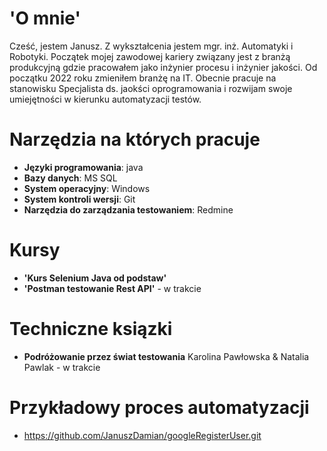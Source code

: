 # 'O mnie'
  Cześć, jestem Janusz.
  Z wykształcenia jestem mgr. inż. Automatyki i Robotyki. Początek mojej zawodowej kariery związany jest z branżą produkcyjną gdzie pracowałem jako inżynier procesu i inżynier jakości.
  Od początku 2022 roku zmieniłem branżę na IT. Obecnie pracuje na stanowisku Specjalista ds. jaokści oprogramowania i rozwijam swoje umiejętności w kierunku automatyzacji testów.
# Narzędzia na których pracuje
* **Języki programowania**: java
* **Bazy danych**: MS SQL
* **System operacyjny**: Windows
* **System kontroli wersji**: Git
* **Narzędzia do zarządzania testowaniem**: Redmine
# Kursy
* **'Kurs Selenium Java od podstaw'**
* **'Postman testowanie Rest API'** - w trakcie
# Techniczne ksiązki
* **Podróżowanie przez świat testowania** Karolina Pawłowska & Natalia Pawlak - w trakcie
# Przykładowy proces automatyzacji
* https://github.com/JanuszDamian/googleRegisterUser.git

<!---
JanuszDamian/JanuszDamian is a ✨ special ✨ repository because its `README.md` (this file) appears on your GitHub profile.
You can click the Preview link to take a look at your changes.
--->
